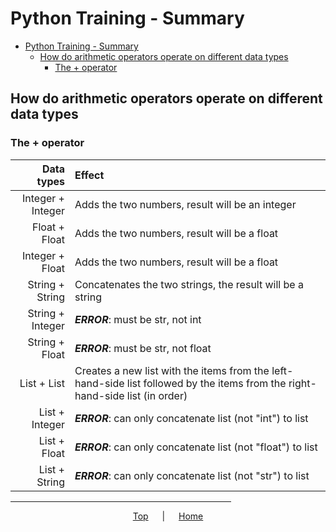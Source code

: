 # Python Training - Summary

- [Python Training - Summary](#python-training---summary)
  - [How do arithmetic operators operate on different data types](#how-do-arithmetic-operators-operate-on-different-data-types)
    - [The + operator](#the--operator)

## How do arithmetic operators operate on different data types

### The + operator

|        Data types | Effect                                                                                                                        |
| ----------------: | :---------------------------------------------------------------------------------------------------------------------------- |
| Integer + Integer | Adds the two numbers, result will be an integer                                                                               |
|     Float + Float | Adds the two numbers, result will be a float                                                                                  |
|   Integer + Float | Adds the two numbers, result will be a float                                                                                  |
|   String + String | Concatenates the two strings, the result will be a string                                                                     |
|  String + Integer | ***ERROR***: must be str, not int                                                                                             |
|    String + Float | ***ERROR***: must be str, not float                                                                                           |
|       List + List | Creates a new list with the items from the left-hand-side list followed by the items from the right-hand-side list (in order) |
|    List + Integer | ***ERROR***: can only concatenate list (not "int") to list                                                                    |
|      List + Float | ***ERROR***: can only concatenate list (not "float") to list                                                                  |
|     List + String | ***ERROR***: can only concatenate list (not "str") to list                                                                    |

<span style="text-align:center">

<hr style="width:70%">

[Top](#python-training---summary) &emsp; | &emsp; [Home](README.md)

</span>
